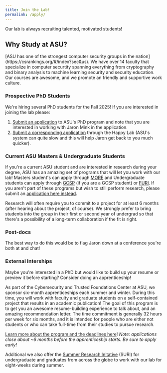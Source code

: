 ```yaml
---
title: Join the Lab!
permalink: /apply/
---
```

Our lab is always recruiting talented, motivated students!

<!--Please do not send a generic copy-paste email, Jaron unfortunately cannot respond to every email and these are unlikely to receive a response.
For emails relating to position inquires, we instead highly encourage you to simply apply through the lab's [application form](https://degrees.apps.asu.edu/masters-phd/major/ASU00/ESCOMSCPHD/computer-science-phd?init=false&nopassive=true)-- all applicants will be reviewed, but unfortunately, the same cannot be said about emails!
-->

<!--please be specific about why you are interested in the lab and what project you would like to work on (this is not binding, it's just useful to get a sense of interest!).-->


<h2>Why Study at ASU?</h2>
[ASU has one of the strongest computer security groups in the nation](https://csrankings.org/#/index?sec&us).
We have over 14 faculty that specialize in computer securtity spanning everything from cryptography and binary analysis to machine learning security and security education.
Our courses are awesome, and we promote an friendly and supportive work culture.

<!-- <h2>What's the Happy Lab's Work Culture?</h2> -->




<h3>Prospective PhD Students</h3>

We're hiring several PhD students for the Fall 2025!
If you are interested in joining the lab please:
1. [Submit an application](https://degrees.apps.asu.edu/masters-phd/major/ASU00/ESCOMSCPHD/computer-science-phd?init=false&nopassive=true) to ASU's PhD program and note that you are interested in working with Jaron Mink in the application.
2. [Submit a corresponding application](https://asuengineering.co1.qualtrics.com/jfe/form/SV_5avW0LfJ4RhJxyK) through the Happy Lab (ASU's system can quite slow and this will help Jaron get back to you much quicker).

<h3>Current ASU Masters & Undergraduate Students</h3>

If you're a current ASU student and are interested in research during your degree, ASU has an amazing set of programs that will let you work with our lab!
Masters student's can apply through [MORE](https://students.engineering.asu.edu/graduate/research/more/) and Undergraduate students can apply through [GCSP](https://gcsp.engineering.asu.edu/research-stipend/) (if you are a GCSP student) or [FURI](https://students.engineering.asu.edu/furi/).
If you aren't part of these programs but wish to still perform research, please submit an [application here instead](https://asuengineering.co1.qualtrics.com/jfe/form/SV_5avW0LfJ4RhJxyK).

Research will often require you to commit to a project for at least 6 months (after hearing about the project, of course). We strongly prefer to bring students into the group in their first or second year of undergrad so that there's a possibility of a long-term collaboration if the fit is right.



<h3>Post-docs</h3>

The best way to do this would be to flag Jaron down at a conference you're both at and chat! 


<h3>External Interships</h3>
Maybe you're interested in a PhD but would like to build up your resume or preview it before starting? Consider doing an apprenticeship!

As part of the Cybersecurity and Trusted Foundations Center at ASU, we sponsor six-month apprenticeships each summer and winter. During this time, you will work with faculty and graduate students on a self-contained project that results in an academic publication! The goal of this program is to get you an awesome resume-building experience to talk about, and an amazing recommendation letter. The time commitment is generally 32 hours per week for six months, and it is intended for people who are either not students or who can take full-time from their studies to pursue research.

[Learn more about the program and the deadlines here](https://ctf.asu.edu/education/apprenticeship-program/)! *Note: applications close about ~6 months before the apprenticeship starts. Be sure to apply early!*

Additional we also offer the [Summer Research Initative](https://students.engineering.asu.edu/graduate/research/suri/) (SURI) for undergraduate and graduates from across the globe to work with our lab for eight-weeks during summer.



